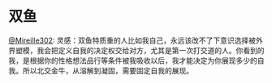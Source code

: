 # 双鱼



[@Mireille302](https://weibo.com/n/Mireille302?from=feed&loc=at): 灵感：双鱼特质重的人比如我自己，永远该改不了下意识选择被外界塑模，我会把定义自我的决定权交给对方，尤其是第一次打交道的人。你看到的我，是根据你的性格想法品行等条件被我吸收以后，我才能决定为你展现多少的自我。所以北交金牛，从溶解到凝固，需要固定自我的展现。